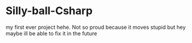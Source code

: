 # Silly-ball-Csharp
my first ever project hehe. Not so proud because it moves stupid but hey maybe ill be able to fix it in the future
